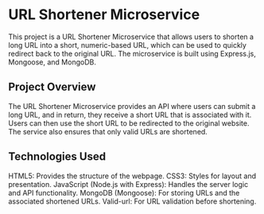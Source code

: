# URL Shortener Microservice

This project is a URL Shortener Microservice that allows users to shorten a long URL into a short, numeric-based URL, which can be used to quickly redirect back to the original URL. The microservice is built using Express.js, Mongoose, and MongoDB.

## Project Overview

The URL Shortener Microservice provides an API where users can submit a long URL, and in return, they receive a short URL that is associated with it. Users can then use the short URL to be redirected to the original website. The service also ensures that only valid URLs are shortened.

## Technologies Used

HTML5: Provides the structure of the webpage.
CSS3: Styles for layout and presentation.
JavaScript (Node.js with Express): Handles the server logic and API functionality.
MongoDB (Mongoose): For storing URLs and the associated shortened URLs.
Valid-url: For URL validation before shortening.